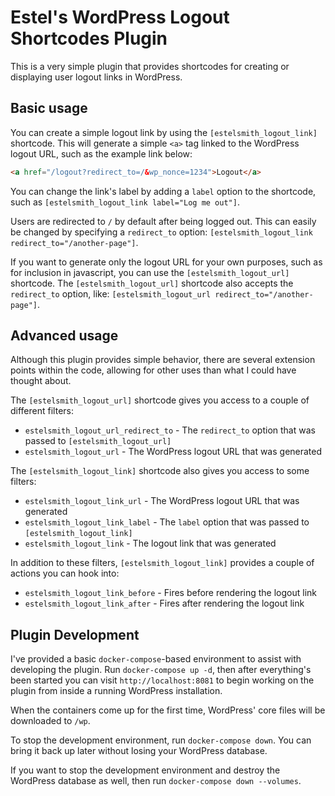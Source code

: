 # Estel's WordPress Logout Shortcodes Plugin
This is a very simple plugin that provides shortcodes for creating or displaying user logout links in WordPress.

## Basic usage
You can create a simple logout link by using the `[estelsmith_logout_link]` shortcode. This will generate a simple `<a>` tag
linked to the WordPress logout URL, such as the example link below:

```html
<a href="/logout?redirect_to=/&wp_nonce=1234">Logout</a>
```

You can change the link's label by adding a `label` option to the shortcode, such as `[estelsmith_logout_link label="Log me out"]`.

Users are redirected to `/` by default after being logged out. This can easily be changed by specifying a `redirect_to`
option: `[estelsmith_logout_link redirect_to="/another-page"]`.

If you want to generate only the logout URL for your own purposes, such as for inclusion in javascript, you can use the
`[estelsmith_logout_url]` shortcode. The `[estelsmith_logout_url]` shortcode also accepts the `redirect_to` option, like:
`[estelsmith_logout_url redirect_to="/another-page"]`.

## Advanced usage
Although this plugin provides simple behavior, there are several extension points within the code, allowing for other
uses than what I could have thought about.

The `[estelsmith_logout_url]` shortcode gives you access to a couple of different filters:
- `estelsmith_logout_url_redirect_to` - The `redirect_to` option that was passed to `[estelsmith_logout_url]`
- `estelsmith_logout_url` - The WordPress logout URL that was generated

The `[estelsmith_logout_link]` shortcode also gives you access to some filters:
- `estelsmith_logout_link_url` - The WordPress logout URL that was generated
- `estelsmith_logout_link_label` - The `label` option that was passed to `[estelsmith_logout_link]`
- `estelsmith_logout_link` - The logout link that was generated

In addition to these filters, `[estelsmith_logout_link]` provides a couple of actions you can hook into:
- `estelsmith_logout_link_before` - Fires before rendering the logout link
- `estelsmith_logout_link_after` - Fires after rendering the logout link

## Plugin Development
I've provided a basic `docker-compose`-based environment to assist with developing the plugin. Run
`docker-compose up -d`, then after everything's been started you can visit `http://localhost:8081` to begin working on
the plugin from inside a running WordPress installation.

When the containers come up for the first time, WordPress' core files will be downloaded to `/wp`.

To stop the development environment, run `docker-compose down`. You can bring it back up later without losing your
WordPress database.

If you want to stop the development environment and destroy the WordPress database as well, then run
`docker-compose down --volumes`.
